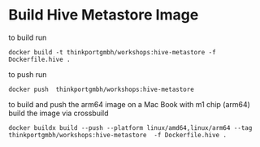 # Build Hive Metastore Image

to build run

```
docker build -t thinkportgmbh/workshops:hive-metastore -f Dockerfile.hive .
```

to push run

```
docker push  thinkportgmbh/workshops:hive-metastore
```

to build and push the arm64 image on a Mac Book with m1 chip (arm64) build the image via crossbuild

```
docker buildx build --push --platform linux/amd64,linux/arm64 --tag thinkportgmbh/workshops:hive-metastore  -f Dockerfile.hive .
```
